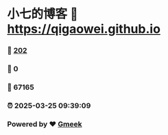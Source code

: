 # 小七的博客 :link: https://qigaowei.github.io 
### :page_facing_up: [202](https://qigaowei.github.io/tag.html) 
### :speech_balloon: 0 
### :hibiscus: 67165 
### :alarm_clock: 2025-03-25 09:39:09 
### Powered by :heart: [Gmeek](https://github.com/Meekdai/Gmeek)
